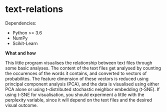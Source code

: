 # text-relations

Dependencies:
- Python >= 3.6
- NumPy
- Scikit-Learn

**What and how**

This little program visualises the relationship between text files through some basic analyses. The content of the text
files get analysed by counting the occurences of the words it contains, and converted to vectors of probabilites. The
feature dimension of these vectors is reduced using principal component analysis (PCA), and the data is visualised using
either PCA alone or using t-distributed stochastic neighbor embedding (t-SNE). If using t-SNE for visualisation, you should
experiment a little with the perplexity variable, since it will depend on the text files and the desired visual outcome.
